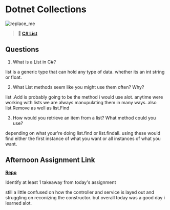 # Dotnet Collections

![replace_me](https://codeworks.blob.core.windows.net/public/assets/img/illustrations/placeholder.svg)

> **📖 [C# List](https://codeworksacademy.com/fs-student-guide/resources/wk10/02-List-Methods)**

## Questions

1. What is a List in C#?


list is a generic type that can hold any type of data. whether its an int string or float.

2. What List methods seem like you might use them often? Why?


list .Add is probably going to be the method i would use alot. anytime were working with lists we are always manupulating them in many ways. also list.Remove as well as list.Find

3. How would you retrieve an item from a list? What method could you use?

depending on what your're doing list.find or list.findall. using these would find either the first instance of what you want or all instances of what you want. 

## Afternoon Assignment Link

**[Repo](https://github.com/ScottBickish/gregslistcsharp.git)**

Identify at least 1 takeaway from today's assignment

still a little confused on how the controller and service is layed out and struggling on reconizing the constructor. but overall today was a good day i learned alot. 
